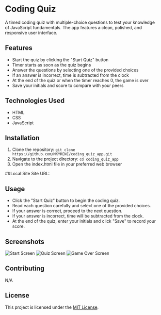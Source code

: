 # Coding Quiz

A timed coding quiz with multiple-choice questions to test your knowledge of JavaScript fundamentals. The app features a clean, polished, and responsive user interface.

## Features

- Start the quiz by clicking the "Start Quiz" button
- Timer starts as soon as the quiz begins
- Answer the questions by selecting one of the provided choices
- If an answer is incorrect, time is subtracted from the clock
- At the end of the quiz or when the timer reaches 0, the game is over
- Save your initials and score to compare with your peers

## Technologies Used

- HTML
- CSS
- JavaScript

## Installation

1. Clone the repository: `git clone https://github.com/MKYRENE/coding_quiz_app.git`
2. Navigate to the project directory: `cd coding_quiz_app`
3. Open the index.html file in your preferred web browser

##Local Site 
Site URL:

## Usage

- Click the "Start Quiz" button to begin the coding quiz.
- Read each question carefully and select one of the provided choices.
- If your answer is correct, proceed to the next question.
- If your answer is incorrect, time will be subtracted from the clock.
- At the end of the quiz, enter your initials and click "Save" to record your score.

## Screenshots

![Start Screen](screenshots/start-screen.png)
![Quiz Screen](screenshots/quiz-screen.png)
![Game Over Screen](screenshots/game-over-screen.png)

## Contributing
N/A

## License

This project is licensed under the [MIT License](LICENSE).


